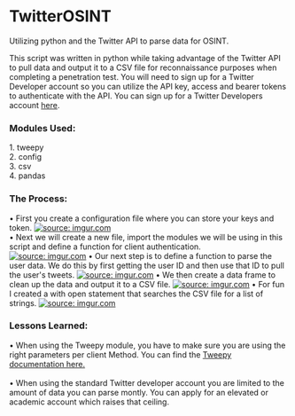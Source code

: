 # TwitterOSINT
Utilizing python and the Twitter API to parse data for OSINT.

This script was written in python while taking advantage of the Twitter API to pull data and output it to a CSV file for reconnaissance purposes when completing a penetration test. You will need to sign up for a Twitter Developer account so you can utilize the API key, access and bearer tokens to authenticate with the API. You can sign up for a Twitter Developers account <a href="https://developer.twitter.com/en/support/twitter-api/developer-account">here</a>.

<h3>Modules Used:</h3>
1. tweepy<br>
2. config<br>
3. csv<br>
4. pandas<br>

<h3>The Process:</h3>
• First you create a configuration file where you can store your keys and token.
<a href="https://imgur.com/aHmJgUy"><img src="https://i.imgur.com/aHmJgUy.jpg" title="source: imgur.com" /></a><br>
• Next we will create a new file, import the modules we will be using in this script and define a function for client authentication.<br>
<a href="https://imgur.com/kmw0Gkr"><img src="https://i.imgur.com/kmw0Gkr.jpg" title="source: imgur.com" /></a>
• Our next step is to define a function to parse the user data. We do this by first getting the user ID and then use that ID to pull the user's tweets.
<a href="https://imgur.com/T8RsA5T"><img src="https://i.imgur.com/T8RsA5T.jpg" title="source: imgur.com" /></a>
• We then create a data frame to clean up the data and output it to a CSV file.
<a href="https://imgur.com/4Ha956W"><img src="https://i.imgur.com/4Ha956W.jpg" title="source: imgur.com" /></a>
• For fun I created a with open statement that searches the CSV file for a list of strings. 
<a href="https://imgur.com/arJpgwl"><img src="https://i.imgur.com/arJpgwl.jpg" title="source: imgur.com" /></a>


<h3>Lessons Learned:</h3>
• When using the Tweepy module, you have to make sure you are using the right parameters per client Method. You can find the <a href="https://docs.tweepy.org/en/stable/client.html"> Tweepy documentation here.</a>
<br>
<br>
• When using the standard Twitter developer account you are limited to the amount of data you can parse montly. You can apply for an elevated or academic account which raises that ceiling. 


